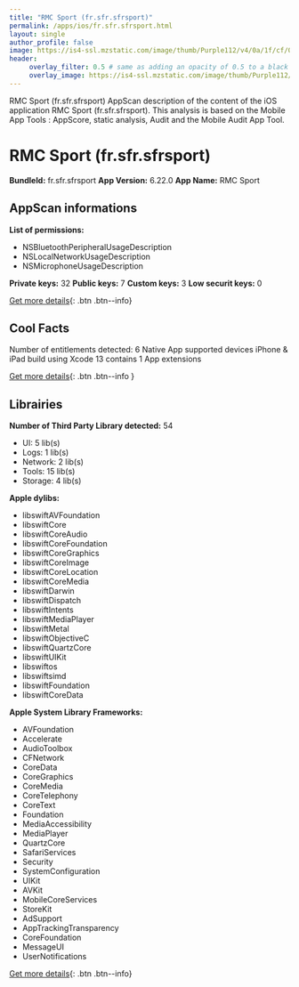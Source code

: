 ```yaml
---
title: "RMC Sport (fr.sfr.sfrsport)"
permalink: /apps/ios/fr.sfr.sfrsport.html
layout: single
author_profile: false
image: https://is4-ssl.mzstatic.com/image/thumb/Purple112/v4/0a/1f/cf/0a1fcfa8-a81a-31a3-8e6b-9f4579bb8007/AppIcon-0-0-1x_U007emarketing-0-0-0-7-0-0-sRGB-0-0-0-GLES2_U002c0-512MB-85-220-0-0.png/512x512bb.jpg
header: 
     overlay_filter: 0.5 # same as adding an opacity of 0.5 to a black background
     overlay_image: https://is4-ssl.mzstatic.com/image/thumb/Purple112/v4/0a/1f/cf/0a1fcfa8-a81a-31a3-8e6b-9f4579bb8007/AppIcon-0-0-1x_U007emarketing-0-0-0-7-0-0-sRGB-0-0-0-GLES2_U002c0-512MB-85-220-0-0.png/512x512bb.jpg
---
```

RMC Sport (fr.sfr.sfrsport) AppScan description of the content of the iOS application RMC Sport (fr.sfr.sfrsport). This analysis is based on the Mobile App Tools : AppScore, static analysis, Audit and the Mobile Audit App Tool.

# RMC Sport (fr.sfr.sfrsport)

**BundleId:** fr.sfr.sfrsport
**App Version:** 6.22.0
**App Name:** RMC Sport


## AppScan informations 

**List of permissions:** 
- NSBluetoothPeripheralUsageDescription
- NSLocalNetworkUsageDescription
- NSMicrophoneUsageDescription
  
  
**Private keys:** 32
**Public keys:** 7
**Custom keys:** 3
**Low securit keys:** 0
  
[Get more details](/pricing.html){: .btn .btn--info}

## Cool Facts

Number of entitlements detected: 6
Native App
supported devices iPhone & iPad
build using Xcode 13
contains 1 App extensions
  
[Get more details](/pricing.html){: .btn .btn--info }

## Librairies 
**Number of Third Party Library detected:** 54
- UI: 5 lib(s)
- Logs: 1 lib(s)
- Network: 2 lib(s)
- Tools: 15 lib(s)
- Storage: 4 lib(s)


**Apple dylibs:**
- libswiftAVFoundation
- libswiftCore
- libswiftCoreAudio
- libswiftCoreFoundation
- libswiftCoreGraphics
- libswiftCoreImage
- libswiftCoreLocation
- libswiftCoreMedia
- libswiftDarwin
- libswiftDispatch
- libswiftIntents
- libswiftMediaPlayer
- libswiftMetal
- libswiftObjectiveC
- libswiftQuartzCore
- libswiftUIKit
- libswiftos
- libswiftsimd
- libswiftFoundation
- libswiftCoreData


**Apple System Library Frameworks:**
- AVFoundation
- Accelerate
- AudioToolbox
- CFNetwork
- CoreData
- CoreGraphics
- CoreMedia
- CoreTelephony
- CoreText
- Foundation
- MediaAccessibility
- MediaPlayer
- QuartzCore
- SafariServices
- Security
- SystemConfiguration
- UIKit
- AVKit
- MobileCoreServices
- StoreKit
- AdSupport
- AppTrackingTransparency
- CoreFoundation
- MessageUI
- UserNotifications


  
[Get more details](/pricing.html){: .btn .btn--info}

